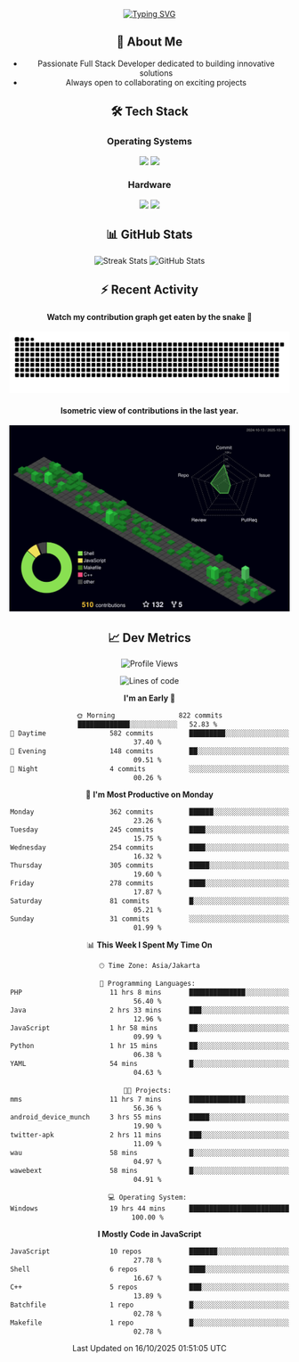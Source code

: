 <div align="center" style="max-width: 900px; margin: auto;">
<a href="https://github.com/thunderkex">
  <img src="https://readme-typing-svg.herokuapp.com?font=Fira+Code&pause=1000&center=true&vCenter=true&width=435&lines=Ha+ha!+I+am+here!;Told+you+a+storm+was+coming!" alt="Typing SVG" />
</a>

## 👋 About Me
- Passionate Full Stack Developer dedicated to building innovative solutions
- Always open to collaborating on exciting projects

## 🛠️ Tech Stack
### Operating Systems
<a href="#"><img src="https://img.shields.io/badge/Linux-FCC624?style=flat&logo=linux&logoColor=black"></a>
<a href="#"><img src="https://img.shields.io/badge/Windows-0078D6?style=flat&logo=windows&logoColor=white"></a>

### Hardware
<a href="#"><img src="https://img.shields.io/badge/Raspberry%20Pi-C51A4A?style=flat&logo=raspberrypi&logoColor=white"></a>
<a href="#"><img src="https://img.shields.io/badge/Arduino-00979D?style=flat&logo=Arduino&logoColor=white"></a>

## 📊 GitHub Stats
<div align="center">
  <img src="https://streak-stats.demolab.com?user=thunderkex&theme=tokyonight-duo&border_radius=20" alt="Streak Stats" />
  <img src="https://github-readme-stats.vercel.app/api?username=thunderkex&show_icons=true&theme=tokyonight&border_radius=20" alt="GitHub Stats" />
</div>

## ⚡ Recent Activity
<h4>Watch my contribution graph get eaten by the snake 🐍</h4>
<img width="600em" alt="thunderkex's Github commit snake" src="https://raw.githubusercontent.com/thunderkex/thunderkex/output/grid-snake-ov.svg" />

<h4>Isometric view of contributions in the last year.</h4>
<a href="./profile-3d-contrib/profile-night-green.svg">
	<img width="600em" src="./profile-3d-contrib/profile-night-green.svg">
</a>

## 📈 Dev Metrics
<!--START_SECTION:waka-->
![Profile Views](http://img.shields.io/badge/Profile%20Views-1-blue)

![Lines of code](https://img.shields.io/badge/From%20Hello%20World%20I%27ve%20Written-3.5%20million%20lines%20of%20code-blue)

**I'm an Early 🐤** 

```text
🌞 Morning                822 commits         █████████████░░░░░░░░░░░░   52.83 % 
🌆 Daytime                582 commits         █████████░░░░░░░░░░░░░░░░   37.40 % 
🌃 Evening                148 commits         ██░░░░░░░░░░░░░░░░░░░░░░░   09.51 % 
🌙 Night                  4 commits           ░░░░░░░░░░░░░░░░░░░░░░░░░   00.26 % 
```
📅 **I'm Most Productive on Monday** 

```text
Monday                   362 commits         ██████░░░░░░░░░░░░░░░░░░░   23.26 % 
Tuesday                  245 commits         ████░░░░░░░░░░░░░░░░░░░░░   15.75 % 
Wednesday                254 commits         ████░░░░░░░░░░░░░░░░░░░░░   16.32 % 
Thursday                 305 commits         █████░░░░░░░░░░░░░░░░░░░░   19.60 % 
Friday                   278 commits         ████░░░░░░░░░░░░░░░░░░░░░   17.87 % 
Saturday                 81 commits          █░░░░░░░░░░░░░░░░░░░░░░░░   05.21 % 
Sunday                   31 commits          ░░░░░░░░░░░░░░░░░░░░░░░░░   01.99 % 
```


📊 **This Week I Spent My Time On** 

```text
🕑︎ Time Zone: Asia/Jakarta

💬 Programming Languages: 
PHP                      11 hrs 8 mins       ██████████████░░░░░░░░░░░   56.40 % 
Java                     2 hrs 33 mins       ███░░░░░░░░░░░░░░░░░░░░░░   12.96 % 
JavaScript               1 hr 58 mins        ██░░░░░░░░░░░░░░░░░░░░░░░   09.99 % 
Python                   1 hr 15 mins        ██░░░░░░░░░░░░░░░░░░░░░░░   06.38 % 
YAML                     54 mins             █░░░░░░░░░░░░░░░░░░░░░░░░   04.63 % 

🐱‍💻 Projects: 
mms                      11 hrs 7 mins       ██████████████░░░░░░░░░░░   56.36 % 
android_device_munch     3 hrs 55 mins       █████░░░░░░░░░░░░░░░░░░░░   19.90 % 
twitter-apk              2 hrs 11 mins       ███░░░░░░░░░░░░░░░░░░░░░░   11.09 % 
wau                      58 mins             █░░░░░░░░░░░░░░░░░░░░░░░░   04.97 % 
wawebext                 58 mins             █░░░░░░░░░░░░░░░░░░░░░░░░   04.91 % 

💻 Operating System: 
Windows                  19 hrs 44 mins      █████████████████████████   100.00 % 
```

**I Mostly Code in JavaScript** 

```text
JavaScript               10 repos            ███████░░░░░░░░░░░░░░░░░░   27.78 % 
Shell                    6 repos             ████░░░░░░░░░░░░░░░░░░░░░   16.67 % 
C++                      5 repos             ███░░░░░░░░░░░░░░░░░░░░░░   13.89 % 
Batchfile                1 repo              █░░░░░░░░░░░░░░░░░░░░░░░░   02.78 % 
Makefile                 1 repo              █░░░░░░░░░░░░░░░░░░░░░░░░   02.78 % 
```




 Last Updated on 16/10/2025 01:51:05 UTC
<!--END_SECTION:waka-->
</div>
